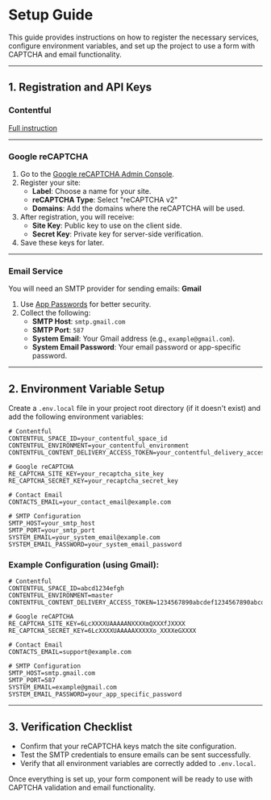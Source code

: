 # Setup Guide

This guide provides instructions on how to register the necessary services, configure environment variables, and set up the project to use a form with CAPTCHA and email functionality.

---

## **1. Registration and API Keys**

### **Contentful**

[Full instruction](https://github.com/epam/epmgcip-chaperone.contentful/blob/main/README.md)

---

### **Google reCAPTCHA**

1. Go to the [Google reCAPTCHA Admin Console](https://www.google.com/recaptcha/admin/create).
2. Register your site:
   - **Label**: Choose a name for your site.
   - **reCAPTCHA Type**: Select "reCAPTCHA v2"
   - **Domains**: Add the domains where the reCAPTCHA will be used.
3. After registration, you will receive:
   - **Site Key**: Public key to use on the client side.
   - **Secret Key**: Private key for server-side verification.
4. Save these keys for later.

---

### **Email Service**

You will need an SMTP provider for sending emails: **Gmail**

1. Use [App Passwords](https://support.google.com/accounts/answer/185833) for better security.
2. Collect the following:
   - **SMTP Host**: `smtp.gmail.com`
   - **SMTP Port**: `587`
   - **System Email**: Your Gmail address (e.g., `example@gmail.com`).
   - **System Email Password**: Your email password or app-specific password.

---

## **2. Environment Variable Setup**

Create a `.env.local` file in your project root directory (if it doesn't exist) and add the following environment variables:

```env
# Contentful
CONTENTFUL_SPACE_ID=your_contentful_space_id
CONTENTFUL_ENVIRONMENT=your_contentful_environment
CONTENTFUL_CONTENT_DELIVERY_ACCESS_TOKEN=your_contentful_delivery_access_token

# Google reCAPTCHA
RE_CAPTCHA_SITE_KEY=your_recaptcha_site_key
RE_CAPTCHA_SECRET_KEY=your_recaptcha_secret_key

# Contact Email
CONTACTS_EMAIL=your_contact_email@example.com

# SMTP Configuration
SMTP_HOST=your_smtp_host
SMTP_PORT=your_smtp_port
SYSTEM_EMAIL=your_system_email@example.com
SYSTEM_EMAIL_PASSWORD=your_system_email_password
```

### Example Configuration (using Gmail):

```env
# Contentful
CONTENTFUL_SPACE_ID=abcd1234efgh
CONTENTFUL_ENVIRONMENT=master
CONTENTFUL_CONTENT_DELIVERY_ACCESS_TOKEN=1234567890abcdef1234567890abcdef1234567890abcdef1234567890abcdef

# Google reCAPTCHA
RE_CAPTCHA_SITE_KEY=6LcXXXXUAAAAANXXXXmQXXXfJXXXX
RE_CAPTCHA_SECRET_KEY=6LcXXXXUAAAAAXXXXXo_XXXXeGXXXX

# Contact Email
CONTACTS_EMAIL=support@example.com

# SMTP Configuration
SMTP_HOST=smtp.gmail.com
SMTP_PORT=587
SYSTEM_EMAIL=example@gmail.com
SYSTEM_EMAIL_PASSWORD=your_app_specific_password
```

---

## **3. Verification Checklist**

- Confirm that your reCAPTCHA keys match the site configuration.
- Test the SMTP credentials to ensure emails can be sent successfully.
- Verify that all environment variables are correctly added to `.env.local`.

Once everything is set up, your form component will be ready to use with CAPTCHA validation and email functionality.
